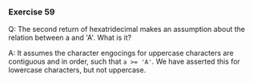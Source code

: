 ### Exercise 59

Q: The second return of hexatridecimal makes an assumption about the relation between a and 'A'. What is it?

A: 
It assumes the character engocings for uppercase characters are contiguous and in order, such that `a >= 'A'`. 
We have asserted this for lowercase characters, but not uppercase.